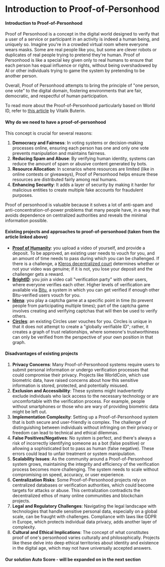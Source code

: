 # Introduction to Proof-of-Personhood

#### Introduction to Proof-of-Personhood

Proof of Personhood is a concept in the digital world designed to verify that a user of a service or participant in an activity is indeed a human being, and uniquely so. Imagine you're in a crowded virtual room where everyone wears masks. Some are real people like you, but some are clever robots or duplicates of real people trying to pretend they're human. Proof of Personhood is like a special key given only to real humans to ensure that each person has equal influence or rights, without being overshadowed by AI or other individuals trying to game the system by pretending to be another person.

Overall, Proof of Personhood attempts to bring the principle of "one person, one vote" to the digital domain, fostering environments that are fair, democratic, and respectful of human participation.

To read more about the Proof-of-Personhood particularly based on World ID, refer to [this article](https://vitalik.eth.limo/general/2023/07/24/biometric.html) by Vitalik Buterin.

#### Why do we need to have a proof-of-personhood

This concept is crucial for several reasons:

1. **Democracy and Fairness**: In voting systems or decision-making processes online, ensuring each person has one and only one vote prevents manipulation and maintains fairness.
2. **Reducing Spam and Abuse**: By verifying human identity, systems can reduce the amount of spam or abusive content generated by bots.
3. **Resource Allocation**: In scenarios where resources are limited (like in online contests or giveaways), Proof of Personhood helps ensure these resources are distributed fairly among real humans.
4. **Enhancing Security**: It adds a layer of security by making it harder for malicious entities to create multiple fake accounts for fraudulent purposes.

Proof of personhood is valuable because it solves a lot of anti-spam and anti-concentration-of-power problems that many people have, in a way that avoids dependence on centralized authorities and reveals the minimal information possible.

#### Existing projects and approaches to proof-of-personhood (taken from the article linked above)

* [**Proof of Humanity**](https://proofofhumanity.id/): you upload a video of yourself, and provide a deposit. To be approved, an existing user needs to vouch for you, and an amount of time needs to pass during which you can be challenged. If there is a challenge, a [Kleros decentralized court](https://kleros.io/about/) determines whether or not your video was genuine; if it is not, you lose your deposit and the challenger gets a reward.
* [**BrightID**](https://brightid.gitbook.io/brightid/getting-verified): you join a video call "verification party" with other users, where everyone verifies each other. Higher levels of verification are available via [Bitu](https://medium.com/brightid/what-is-markaz-verification-level-47397372c8eb), a system in which you can get verified if enough other Bitu-verified users vouch for you.
* [**Idena**](http://idena.network/): you play a captcha game at a specific point in time (to prevent people from participating multiple times); part of the captcha game involves creating and verifying captchas that will then be used to verify others.
* [**Circles**](https://circles.garden/): an existing Circles user vouches for you. Circles is unique in that it does not attempt to create a "globally verifiable ID"; rather, it creates a graph of trust relationships, where someone's trustworthiness can only be verified from the perspective of your own position in that graph.

#### Disadvantages of existing projects

1. **Privacy Concerns**: Many Proof-of-Personhood systems require users to submit personal information or undergo verification processes that could compromise their privacy. Projects like WorldCoin, which use biometric data, have raised concerns about how this sensitive information is stored, protected, and potentially misused.
2. **Exclusion and Accessibility**: These systems might inadvertently exclude individuals who lack access to the necessary technology or are uncomfortable with the verification process. For example, people without smartphones or those who are wary of providing biometric data might be left out.
3. **Implementation Complexity**: Setting up a Proof-of-Personhood system that is both secure and user-friendly is complex. The challenge of distinguishing between individuals without infringing on their privacy or freedom can lead to technical and ethical dilemmas.
4. **False Positives/Negatives**: No system is perfect, and there's always a risk of incorrectly identifying someone as a bot (false positive) or allowing a sophisticated bot to pass as human (false negative). These errors could lead to unfair treatment or system manipulation.
5. **Scalability Issues**: As the community around a Proof-of-Personhood system grows, maintaining the integrity and efficiency of the verification process becomes more challenging. The system needs to scale without compromising on speed, accuracy, or user experience.
6. **Centralization Risks**: Some Proof-of-Personhood projects rely on centralized databases or verification authorities, which could become targets for attacks or abuse. This centralization contradicts the decentralized ethos of many online communities and blockchain projects.
7. **Legal and Regulatory Challenges**: Navigating the legal landscape with technologies that handle sensitive personal data, especially on a global scale, can be fraught with challenges. Compliance with laws like GDPR in Europe, which protects individual data privacy, adds another layer of complexity.
8. **Cultural and Ethical Implications**: The concept of what constitutes proof of one's personhood varies culturally and philosophically. Projects like these delve into deep ethical territories about identity and existence in the digital age, which may not have universally accepted answers.

#### Our solution Auto Score - will be expanded on in the next section
